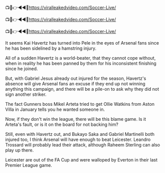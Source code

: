 📺📱👉◄◄🔴https://viralleakedvideo.com/Soccer-Live/

📺📱👉◄◄🔴https://viralleakedvideo.com/Soccer-Live/

📺📱👉◄◄🔴https://viralleakedvideo.com/Soccer-Live/

It seems Kai Havertz has turned into Pele in the eyes of Arsenal fans since he has been sidelined by a hamstring injury.

All of a sudden Havertz is a world-beater, that they cannot cope without, when in reality he has been panned by them for his inconsistent finishing since he joined.

But, with Gabriel Jesus already out injured for the season, Havertz's absence will give Arsenal fans an excuse if they end up not winning anything this campaign, and there will be a pile-on to ask why they did not sign another striker.

The fact Gunners boss Mikel Arteta tried to get Ollie Watkins from Aston Villa in January tells you he wanted someone in.

Now, if they don't win the league, there will be this blame game. Is it Arteta's fault, or is it on the board for not backing him?

Still, even with Havertz out, and Bukayo Saka and Gabriel Martinelli both injured too, I think Arsenal will have enough to beat Leicester. Leandro Trossard will probably lead their attack, although Raheem Sterling can also play up there.

Leicester are out of the FA Cup and were walloped by Everton in their last Premier League game.

